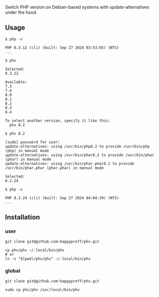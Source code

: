 Switch PHP version on Debian-based systems with update-alternatives under the hood.

## Usage

`$ php -v`

```
PHP 8.3.12 (cli) (built: Sep 27 2024 03:53:05) (NTS)
...
```

`$ phv`

```shell
Selected:
8.3.12

Available:
7.3
7.4
8.0
8.1
8.2
8.3
8.4

To select another version, specify it like this:
  phv 8.2
```

`$ phv 8.2`

```
[sudo] password for user: 
update-alternatives: using /usr/bin/php8.2 to provide /usr/bin/php (php) in manual mode
update-alternatives: using /usr/bin/phar8.2 to provide /usr/bin/phar (phar) in manual mode
update-alternatives: using /usr/bin/phar.phar8.2 to provide /usr/bin/phar.phar (phar.phar) in manual mode

Selected:
8.2.24
```

`$ php -v`

```
PHP 8.2.24 (cli) (built: Sep 27 2024 04:04:39) (NTS)
...
```

## Installation

### user
```shell
git clone git@github.com:happyproff/phv.git

cp phv/phv ~/.local/bin/phv
# or
ln -s "$(pwd)/phv/phv" ~/.local/bin/phv
```

### global
```shell
git clone git@github.com:happyproff/phv.git

sudo cp phv/phv /usr/local/bin/phv
```

